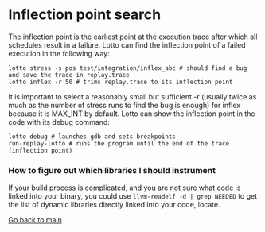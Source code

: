 # Inflection point search

The inflection point is the earliest point at the execution trace after which all schedules result in a failure. Lotto can find the inflection point of a failed execution in the following way:

    lotto stress -s pos test/integration/inflex_abc # should find a bug and save the trace in replay.trace
    lotto inflex -r 50 # trims replay.trace to its inflection point

It is important to select a reasonably small but sufficient -r (usually twice as much as the number of stress runs to find the bug is enough) for inflex because it is MAX_INT by default. Lotto can show the inflection point in the code with its debug command:

    lotto debug # launches gdb and sets breakpoints
    run-replay-lotto # runs the program until the end of the trace (inflection point)

### How to figure out which libraries I should instrument

If your build process is complicated, and you are not sure what code is linked into your binary, you could
use `llvm-readelf -d | grep NEEDED` to get the list of dynamic libraries directly linked into your code,
locate.

[Go back to main](../README.md)
